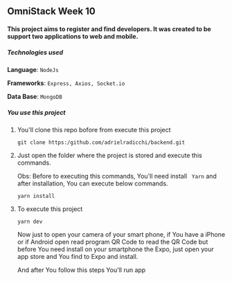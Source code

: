## OmniStack Week 10

#### This project aims to register and find developers. It was created to be support two applications to web and mobile.

##### Technologies used
 
**Language**:
        ```
        NodeJs
        ```

**Frameworks**:
        ```
        Express,
        Axios,
        Socket.io
        ```

**Data Base**: 
        ```
        MongoDB
        ```

##### You use this project

1. You'll clone this repo bofore from execute this project 

    ``` 
    git clone https:/github.com/adrielradicchi/backend.git 
    ```

2. Just open the folder where the project is stored and execute this commands.

    Obs: Before to executing this commands, You'll need install ``` Yarn``` and after installation, You can execute below commands. 

    ``` 
    yarn install 
    ```
3. To execute this project 

    ``` 
    yarn dev 
    ```

    Now just to open your camera of your smart phone, if You have a iPhone or if Android open read program QR Code to read the QR Code but before You need install on your smartphone the Expo, just open your app store and You find to Expo and install.
    
    And after You follow this steps You'll run app
